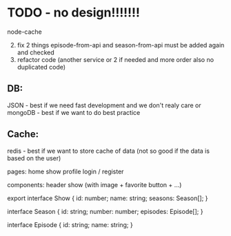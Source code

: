 # TODO - no design!!!!!!!

node-cache

2.  fix 2 things episode-from-api and season-from-api must be added again and checked
3.  refactor code (another service or 2 if needed and more order also no duplicated code)

## DB:

JSON - best if we need fast development and we don't realy care
or
mongoDB - best if we want to do best practice

## Cache:

redis - best if we want to store cache of data (not so good if the data is based on the user)

pages:
home
show
profile
login / register

components:
header
show (with image + favorite button + ...)

export interface Show {
id: number;
name: string;
seasons: Season[];
}

interface Season {
id: string;
number: number;
episodes: Episode[];
}

interface Episode {
id: string;
name: string;
}
